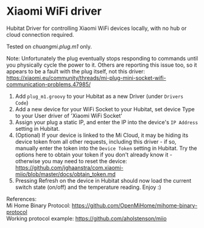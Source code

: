 # Xiaomi WiFi driver

Hubitat Driver for controlling Xiaomi WiFi devices locally, with no hub or cloud connection required.

Tested on _chuangmi.plug.m1_ only.

Note: Unfortunately the plug eventually stops responding to commands until you physically cycle the power to it. Others are reporting this issue too, so it appears to be a fault with the plug itself, not this driver: https://xiaomi.eu/community/threads/mi-plug-mini-socket-wifi-communication-problems.47985/

1. Add `plug_m1.groovy` to your Hubitat as a new Driver (under `Drivers Code`)
2. Add a new device for your WiFi Socket to your Hubitat, set device Type to your User driver of 'Xiaomi WiFi Socket'
3. Assign your plug a static IP, and enter the IP into the device's `IP Address` setting in Hubitat.
4. (Optional) If your device is linked to the Mi Cloud, it may be hiding its device token from all other requests, including this driver - if so, manually enter the token into the `Device Token` setting in Hubitat. Try the options here to obtain your token if you don't already know it - otherwise you may need to reset the device: https://github.com/jghaanstra/com.xiaomi-miio/blob/master/docs/obtain_token.md
5. Pressing Refresh on the device in Hubitat should now load the current switch state (on/off) and the temperature reading. Enjoy :)

References:  
Mi Home Binary Protocol: https://github.com/OpenMiHome/mihome-binary-protocol  
Working protocol example: https://github.com/aholstenson/miio

